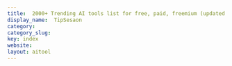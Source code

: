 ```yaml
---
title:  2000+ Trending AI tools list for free, paid, freemium (updated regularly)
display_name:  TipSesaon
category: 
category_slug: 
key: index
website: 
layout: aitool
---
```


